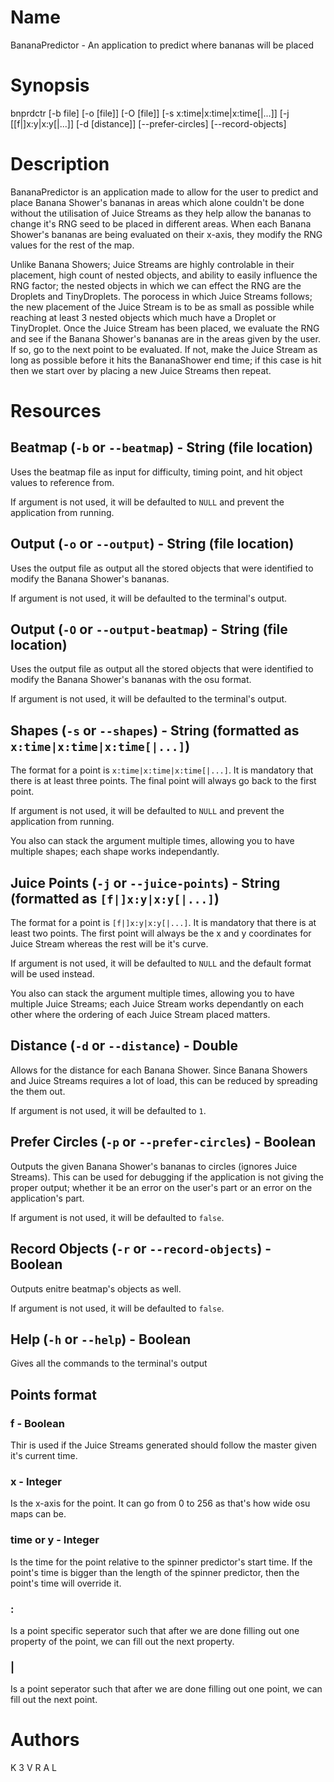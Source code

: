 # Name

BananaPredictor - An application to predict where bananas will be placed

# Synopsis

bnprdctr [-b file] [-o [file]] [-O [file]] [-s x:time|x:time|x:time[|...]] [-j [[f|]x:y|x:y[|...]] [-d [distance]] [--prefer-circles] [--record-objects]

# Description

BananaPredictor is an application made to allow for the user to predict and place Banana Shower's bananas in areas which alone couldn't be done without the utilisation of Juice Streams as they help allow the bananas to change it's RNG seed to be placed in different areas. When each Banana Shower's bananas are being evaluated on their x-axis, they modify the RNG values for the rest of the map.

Unlike Banana Showers; Juice Streams are highly controlable in their placement, high count of nested objects, and ability to easily influence the RNG factor; the nested objects in which we can effect the RNG are the Droplets and TinyDroplets. The porocess in which Juice Streams follows; the new placement of the Juice Stream is to be as small as possible while reaching at least 3 nested objects which much have a Droplet or TinyDroplet. Once the Juice Stream has been placed, we evaluate the RNG and see if the Banana Shower's bananas are in the areas given by the user. If so, go to the next point to be evaluated. If not, make the Juice Stream as long as possible before it hits the BananaShower end time; if this case is hit then we start over by placing a new Juice Streams then repeat.

# Resources

## Beatmap (`-b` or `--beatmap`) - String (file location)

Uses the beatmap file as input for difficulty, timing point, and hit object values to reference from.

If argument is not used, it will be defaulted to `NULL` and prevent the application from running.

## Output (`-o` or `--output`) - String (file location)

Uses the output file as output all the stored objects that were identified to modify the Banana Shower's bananas.

If argument is not used, it will be defaulted to the terminal's output.

## Output (`-O` or `--output-beatmap`) - String (file location)

Uses the output file as output all the stored objects that were identified to modify the Banana Shower's bananas with the osu format.

If argument is not used, it will be defaulted to the terminal's output.

## Shapes (`-s` or `--shapes`) - String (formatted as `x:time|x:time|x:time[|...]`)

The format for a point is `x:time|x:time|x:time[|...]`. It is mandatory that there is at least three points. The final point will always go back to the first point.

If argument is not used, it will be defaulted to `NULL` and prevent the application from running.

You also can stack the argument multiple times, allowing you to have multiple shapes; each shape works independantly.

## Juice Points (`-j` or `--juice-points`) - String (formatted as `[f|]x:y|x:y[|...]`)

The format for a point is `[f|]x:y|x:y[|...]`. It is mandatory that there is at least two points. The first point will always be the x and y coordinates for Juice Stream whereas the rest will be it's curve.

If argument is not used, it will be defaulted to `NULL` and the default format will be used instead.

You also can stack the argument multiple times, allowing you to have multiple Juice Streams; each Juice Stream works dependantly on each other where the ordering of each Juice Stream placed matters.

## Distance (`-d` or `--distance`) - Double

Allows for the distance for each Banana Shower. Since Banana Showers and Juice Streams requires a lot of load, this can be reduced by spreading the them out.

If argument is not used, it will be defaulted to `1`.

## Prefer Circles (`-p` or `--prefer-circles`) - Boolean

Outputs the given Banana Shower's bananas to circles (ignores Juice Streams). This can be used for debugging if the application is not giving the proper output; whether it be an error on the user's part or an error on the application's part.

If argument is not used, it will be defaulted to `false`.

## Record Objects (`-r` or `--record-objects`) - Boolean

Outputs enitre beatmap's objects as well.

If argument is not used, it will be defaulted to `false`.

## Help (`-h` or `--help`) - Boolean

Gives all the commands to the terminal's output

## Points format

### f - Boolean

Thir is used if the Juice Streams generated should follow the master given it's current time.

### x - Integer

Is the x-axis for the point. It can go from 0 to 256 as that's how wide osu maps can be.

### time or y - Integer

Is the time for the point relative to the spinner predictor's start time. If the point's time is bigger than the length of the spinner predictor, then the point's time will override it.

### :

Is a point specific seperator such that after we are done filling out one property of the point, we can fill out the next property.

### |

Is a point seperator such that after we are done filling out one point, we can fill out the next point.

# Authors

K 3 V R A L